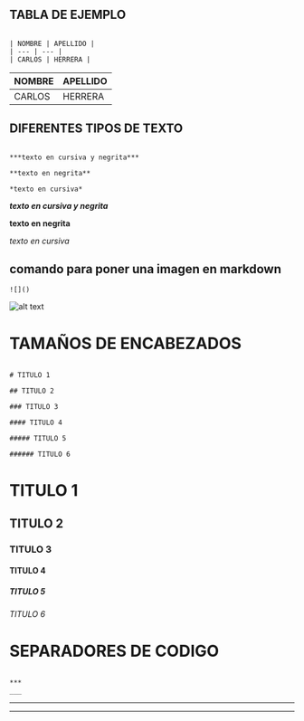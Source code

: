 ## TABLA DE EJEMPLO
~~~

| NOMBRE | APELLIDO |
| --- | --- |
| CARLOS | HERRERA |

~~~

| NOMBRE | APELLIDO |
| --- | --- |
| CARLOS | HERRERA|


## DIFERENTES TIPOS DE TEXTO

~~~

***texto en cursiva y negrita***

**texto en negrita**

*texto en cursiva*

~~~

***texto en cursiva y negrita***

**texto en negrita**

*texto en cursiva*


## comando para poner una imagen en markdown

~~~
![]()
~~~

![alt text](../IMAGENES/MICHI.jpg)

# TAMAÑOS DE ENCABEZADOS

~~~

# TITULO 1

## TITULO 2

### TITULO 3

#### TITULO 4

##### TITULO 5

###### TITULO 6

~~~

# TITULO 1

## TITULO 2

### TITULO 3

#### TITULO 4

##### TITULO 5

###### TITULO 6

# SEPARADORES DE CODIGO

~~~

***
___ 

~~~

***
___ 